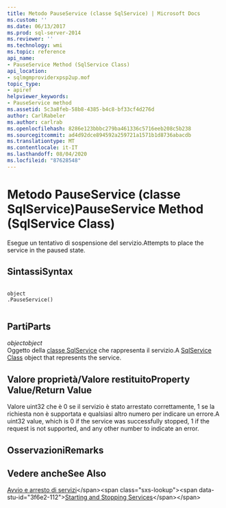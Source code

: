 ```yaml
---
title: Metodo PauseService (classe SqlService) | Microsoft Docs
ms.custom: ''
ms.date: 06/13/2017
ms.prod: sql-server-2014
ms.reviewer: ''
ms.technology: wmi
ms.topic: reference
api_name:
- PauseService Method (SqlService Class)
api_location:
- sqlmgmproviderxpsp2up.mof
topic_type:
- apiref
helpviewer_keywords:
- PauseService method
ms.assetid: 5c3a8feb-58b8-4385-b4c8-bf33cf4d276d
author: CarlRabeler
ms.author: carlrab
ms.openlocfilehash: 8286e123bbbc279ba461336c5716eeb208c5b238
ms.sourcegitcommit: ad4d92dce894592a259721a1571b1d8736abacdb
ms.translationtype: MT
ms.contentlocale: it-IT
ms.lasthandoff: 08/04/2020
ms.locfileid: "87628548"
---
```

# <a name="pauseservice-method-sqlservice-class"></a><span data-ttu-id="3f6e2-102">Metodo PauseService (classe SqlService)</span><span class="sxs-lookup"><span data-stu-id="3f6e2-102">PauseService Method (SqlService Class)</span></span>
  <span data-ttu-id="3f6e2-103">Esegue un tentativo di sospensione del servizio.</span><span class="sxs-lookup"><span data-stu-id="3f6e2-103">Attempts to place the service in the paused state.</span></span>  
  
## <a name="syntax"></a><span data-ttu-id="3f6e2-104">Sintassi</span><span class="sxs-lookup"><span data-stu-id="3f6e2-104">Syntax</span></span>  
  
```  
  
object  
.PauseService()  
  
```  
  
## <a name="parts"></a><span data-ttu-id="3f6e2-105">Parti</span><span class="sxs-lookup"><span data-stu-id="3f6e2-105">Parts</span></span>  
 <span data-ttu-id="3f6e2-106">*object*</span><span class="sxs-lookup"><span data-stu-id="3f6e2-106">*object*</span></span>  
 <span data-ttu-id="3f6e2-107">Oggetto della [classe SqlService](sqlservice-class.md) che rappresenta il servizio.</span><span class="sxs-lookup"><span data-stu-id="3f6e2-107">A [SqlService Class](sqlservice-class.md) object that represents the service.</span></span>  
  
## <a name="property-valuereturn-value"></a><span data-ttu-id="3f6e2-108">Valore proprietà/Valore restituito</span><span class="sxs-lookup"><span data-stu-id="3f6e2-108">Property Value/Return Value</span></span>  
 <span data-ttu-id="3f6e2-109">Valore uint32 che è 0 se il servizio è stato arrestato correttamente, 1 se la richiesta non è supportata e qualsiasi altro numero per indicare un errore.</span><span class="sxs-lookup"><span data-stu-id="3f6e2-109">A uint32 value, which is 0 if the service was successfully stopped, 1 if the request is not supported, and any other number to indicate an error.</span></span>  
  
## <a name="remarks"></a><span data-ttu-id="3f6e2-110">Osservazioni</span><span class="sxs-lookup"><span data-stu-id="3f6e2-110">Remarks</span></span>  
  
## <a name="see-also"></a><span data-ttu-id="3f6e2-111">Vedere anche</span><span class="sxs-lookup"><span data-stu-id="3f6e2-111">See Also</span></span>  
 <span data-ttu-id="3f6e2-112">[Avvio e arresto di servizi](https://technet.microsoft.com/library/ms174886\(v=sql.105\).aspx)</span><span class="sxs-lookup"><span data-stu-id="3f6e2-112">[Starting and Stopping Services](https://technet.microsoft.com/library/ms174886\(v=sql.105\).aspx)</span></span>  
  
  
